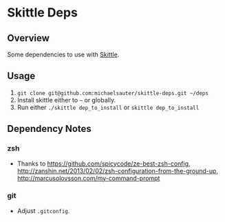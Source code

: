 # Skittle Deps

## Overview
Some dependencies to use with [Skittle](https://github.com/d11wtq/skittle).

## Usage

1. `git clone git@github.com:michaelsauter/skittle-deps.git ~/deps`
2. Install skittle either to `~` or globally.
3. Run either `./skittle dep_to_install` or `skittle dep_to_install`

## Dependency Notes

### zsh
* Thanks to https://github.com/spicycode/ze-best-zsh-config, http://zanshin.net/2013/02/02/zsh-configuration-from-the-ground-up, http://marcusolovsson.com/my-command-prompt

### git
* Adjust `.gitconfig`.
